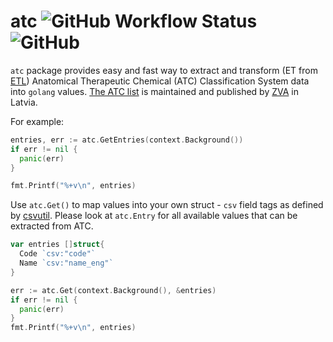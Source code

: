 # atc ![GitHub Workflow Status](https://img.shields.io/github/workflow/status/expect-digital/atc/Check) ![GitHub](https://img.shields.io/github/license/expect-digital/atc)

 ```atc``` package provides easy and fast way to extract and transform (ET from [ETL](https://en.wikipedia.org/wiki/Extract,_transform,_load)) Anatomical Therapeutic Chemical (ATC) Classification System data into ```golang``` values. [The ATC list](https://www.zva.gov.lv/lv/veselibas-aprupes-specialistiem-un-iestadem/zales/atk-klasifikacija) is maintained and published by [ZVA](https://www.zva.gov.lv/en) in Latvia.

For example:

```go
entries, err := atc.GetEntries(context.Background())
if err != nil {
  panic(err)
}

fmt.Printf("%+v\n", entries)
```

Use ```atc.Get()``` to map values into your own struct - ```csv``` field tags as defined by [csvutil](https://github.com/jszwec/csvutil). Please look at ```atc.Entry``` for all available values that can be extracted from ATC.

```go
var entries []struct{
  Code `csv:"code"`
  Name `csv:"name_eng"`
}

err := atc.Get(context.Background(), &entries)
if err != nil {
  panic(err)
}
fmt.Printf("%+v\n", entries)
```